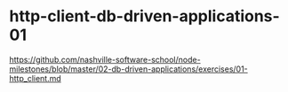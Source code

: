 # http-client-db-driven-applications-01
https://github.com/nashville-software-school/node-milestones/blob/master/02-db-driven-applications/exercises/01-http_client.md
